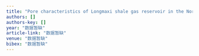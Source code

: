 ```yaml
---
title: "Pore characteristics of Longmaxi shale gas reservoir in the Northwest of Guizhou, China: Investigations using small-angle neutron scattering (SANS), helium pycnometry, and gas …"
authors: []
authors-key: []
year: "数据暂缺"
article-link: "数据暂缺"
venue: "数据暂缺"
bibex: "数据暂缺"
---
```

